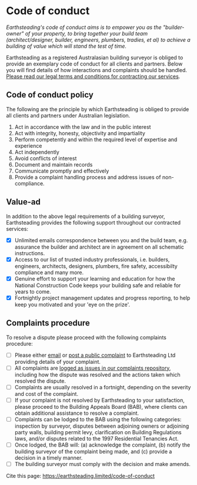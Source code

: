 # Code of conduct
*Earthsteading's code of conduct aims is to empower you as the "builder-owner" of your property, to bring together your build team (architect/designer, builder, engineers, plumbers, tradies, et al) to achieve a building of value which will stand the test of time.*

Earthsteading as a registered Australasian building surveyor is obliged to provide an exemplary code of conduct for all clients and partners. Below you will find details of how interactions and complaints should be handled.  [Please read our legal terms and conditions for contracting our services](https://github.com/earthsteading/contracting-procedures/blob/main/contracting-procedure.md).

## Code of conduct policy

The following are the principle by which Earthsteading is obliged to provide all clients and partners under Australian legislation.

 1. Act in accordance with the law and in the public interest 
 2. Act with integrity, honesty, objectivity and impartiality 
 3. Perform competently and within the required level of expertise and experience 
 4. Act independently 
 5. Avoid conflicts of interest 
 6. Document and maintain records 
 7. Communicate promptly and effectively 
 8. Provide a complaint handling process and address issues of non-compliance.

## Value-ad
In addition to the above legal requirements of a building surveyor, Earthsteading provides the following support throughout our contracted services:
 - [x] Unlimited emails correspondence between you and the build team, e.g. assurance the builder and architect are in agreement on all schematic instructions.
 - [x] Access to our list of trusted industry professionals, i.e. builders, engineers, architects, designers, plumbers, fire safety, accessibilty compliance and many more.
 - [x] Genuine effort to support your learning and education for how the National Construction Code keeps your building safe and reliable for years to come.
 - [x] Fortnightly project management updates and progress reporting, to help keep you motivated and your 'eye on the prize'.

## Complaints procedure
To resolve a dispute please proceed with the following complaints procedure:
 - [ ] Please either [email](mailto:earthsteading@gmail.com?subject=[Code%of%conduct]%request%for%resolution%of%complaint) or [post a public complaint](https://github.com/earthsteading/complaints-procedure/issues) to Earthsteading Ltd providing details of your complaint.
 - [ ] All complaints are [logged as issues in our complaints repository](https://github.com/earthsteading/complaints-procedure/issues), including how the dispute was resolved and the actions taken which resolved the dispute.
 - [ ] Complaints are usually resolved in a fortnight, depending on the severity and cost of the complaint.
 - [ ] If your complaint is not resolved by Earthsteading to your satisfaction, please proceed to the Building Appeals Board (BAB), where clients can obtain additional assistance to resolve a complaint.
 - [ ] Complaints can be lodged to the BAB using the following categories: inspection by surveyor, disputes between adjoining owners or adjoining party walls, building permit levy, clarification on Building Regulations laws, and/or disputes related to the 1997 Residential Tenancies Act.
 - [ ] Once lodged, the BAB will: (a) acknowledge the complaint, (b) notify the building surveyor of the complaint being made, and (c) provide a decision in a timely manner.
 - [ ] The building surveyor must comply with the decision and make amends.

Cite this page: https://earthsteading.limited/code-of-conduct
